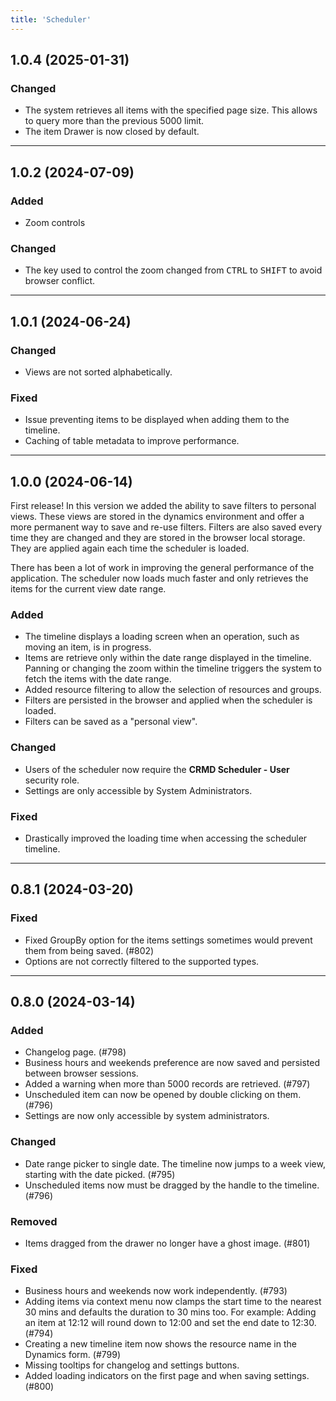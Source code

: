 ```yaml
---
title: 'Scheduler'
---
```


## 1.0.4 (2025-01-31)

### Changed

- The system retrieves all items with the specified page size. This allows to query more than the previous 5000 limit.
- The item Drawer is now closed by default.

---

## 1.0.2 (2024-07-09)

### Added

- Zoom controls

### Changed

- The key used to control the zoom changed from <kbd>CTRL</kbd> to <kbd>SHIFT</kbd> to avoid browser conflict.

---

## 1.0.1 (2024-06-24)

### Changed

- Views are not sorted alphabetically.

### Fixed

- Issue preventing items to be displayed when adding them to the timeline.
- Caching of table metadata to improve performance.

---

## 1.0.0 (2024-06-14)

First release! In this version we added the ability to save filters to personal views. These views are stored in the dynamics environment and offer a more permanent way to save and re-use filters.
Filters are also saved every time they are changed and they are stored in the browser local storage. They are applied again each time the scheduler is loaded.

There has been a lot of work in improving the general performance of the application. The scheduler now loads much faster and only retrieves the items for the current view date range.

### Added

- The timeline displays a loading screen when an operation, such as moving an item, is in progress.
- Items are retrieve only within the date range displayed in the timeline. Panning or changing the zoom within the timeline triggers the system to fetch the items with the date range.
- Added resource filtering to allow the selection of resources and groups.
- Filters are persisted in the browser and applied when the scheduler is loaded.
- Filters can be saved as a "personal view".

### Changed

- Users of the scheduler now require the **CRMD Scheduler - User** security role.
- Settings are only accessible by System Administrators.

### Fixed

- Drastically improved the loading time when accessing the scheduler timeline.

---

## 0.8.1 (2024-03-20)

### Fixed

- Fixed GroupBy option for the items settings sometimes would prevent them from being saved. (#802)
- Options are not correctly filtered to the supported types.

---

## 0.8.0 (2024-03-14)

### Added

- Changelog page. (#798)
- Business hours and weekends preference are now saved and persisted between browser sessions.
- Added a warning when more than 5000 records are retrieved. (#797)
- Unscheduled item can now be opened by double clicking on them. (#796)
- Settings are now only accessible by system administrators.

### Changed

- Date range picker to single date. The timeline now jumps to a week view, starting with the date picked. (#795)
- Unscheduled items now must be dragged by the handle to the timeline. (#796)

### Removed

- Items dragged from the drawer no longer have a ghost image. (#801)

### Fixed

- Business hours and weekends now work independently. (#793)
- Adding items via context menu now clamps the start time to the nearest 30 mins and defaults the duration to 30 mins too. For example: Adding an item at 12:12 will round down to 12:00 and set the end date to 12:30. (#794)
- Creating a new timeline item now shows the resource name in the Dynamics form. (#799)
- Missing tooltips for changelog and settings buttons.
- Added loading indicators on the first page and when saving settings. (#800)
